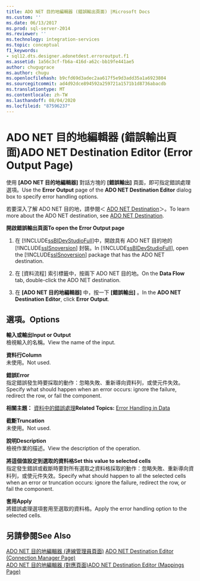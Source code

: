 ```yaml
---
title: ADO NET 目的地編輯器 (錯誤輸出頁面) |Microsoft Docs
ms.custom: ''
ms.date: 06/13/2017
ms.prod: sql-server-2014
ms.reviewer: ''
ms.technology: integration-services
ms.topic: conceptual
f1_keywords:
- sql12.dts.designer.adonetdest.erroroutput.f1
ms.assetid: 1a56c3cf-fb6a-416d-a62c-bb19fe441ae5
author: chugugrace
ms.author: chugu
ms.openlocfilehash: b9cfd69d3adec2aa617f5e9d3add35a1a6923804
ms.sourcegitcommit: ad4d92dce894592a259721a1571b1d8736abacdb
ms.translationtype: MT
ms.contentlocale: zh-TW
ms.lasthandoff: 08/04/2020
ms.locfileid: "87596237"
---
```

# <a name="ado-net-destination-editor-error-output-page"></a><span data-ttu-id="5ed35-102">ADO NET 目的地編輯器 (錯誤輸出頁面)</span><span class="sxs-lookup"><span data-stu-id="5ed35-102">ADO NET Destination Editor (Error Output Page)</span></span>
  <span data-ttu-id="5ed35-103">使用 **[ADO NET 目的地編輯器]** 對話方塊的 **[錯誤輸出]** 頁面，即可指定錯誤處理選項。</span><span class="sxs-lookup"><span data-stu-id="5ed35-103">Use the **Error Output** page of the **ADO NET Destination Editor** dialog box to specify error handling options.</span></span>  
  
 <span data-ttu-id="5ed35-104">若要深入了解 ADO NET 目的地，請參閱＜ [ADO NET Destination](data-flow/ado-net-destination.md)＞。</span><span class="sxs-lookup"><span data-stu-id="5ed35-104">To learn more about the ADO NET destination, see [ADO NET Destination](data-flow/ado-net-destination.md).</span></span>  
  
 <span data-ttu-id="5ed35-105">**開啟錯誤輸出頁面**</span><span class="sxs-lookup"><span data-stu-id="5ed35-105">**To open the Error Output page**</span></span>  
  
1.  <span data-ttu-id="5ed35-106">在 [!INCLUDE[ssBIDevStudioFull](../includes/ssbidevstudiofull-md.md)]中，開啟具有 ADO NET 目的地的 [!INCLUDE[ssISnoversion](../includes/ssisnoversion-md.md)] 封裝。</span><span class="sxs-lookup"><span data-stu-id="5ed35-106">In [!INCLUDE[ssBIDevStudioFull](../includes/ssbidevstudiofull-md.md)], open the [!INCLUDE[ssISnoversion](../includes/ssisnoversion-md.md)] package that has the ADO NET destination.</span></span>  
  
2.  <span data-ttu-id="5ed35-107">在 [資料流程]  索引標籤中，按兩下 ADO NET 目的地。</span><span class="sxs-lookup"><span data-stu-id="5ed35-107">On the **Data Flow** tab, double-click the ADO NET destination.</span></span>  
  
3.  <span data-ttu-id="5ed35-108">在 **[ADO NET 目的地編輯器]** 中，按一下 **[錯誤輸出]** 。</span><span class="sxs-lookup"><span data-stu-id="5ed35-108">In the **ADO NET Destination Editor**, click **Error Output**.</span></span>  
  
## <a name="options"></a><span data-ttu-id="5ed35-109">選項。</span><span class="sxs-lookup"><span data-stu-id="5ed35-109">Options</span></span>  
 <span data-ttu-id="5ed35-110">**輸入或輸出**</span><span class="sxs-lookup"><span data-stu-id="5ed35-110">**Input or Output**</span></span>  
 <span data-ttu-id="5ed35-111">檢視輸入的名稱。</span><span class="sxs-lookup"><span data-stu-id="5ed35-111">View the name of the input.</span></span>  
  
 <span data-ttu-id="5ed35-112">**資料行**</span><span class="sxs-lookup"><span data-stu-id="5ed35-112">**Column**</span></span>  
 <span data-ttu-id="5ed35-113">未使用。</span><span class="sxs-lookup"><span data-stu-id="5ed35-113">Not used.</span></span>  
  
 <span data-ttu-id="5ed35-114">**錯誤**</span><span class="sxs-lookup"><span data-stu-id="5ed35-114">**Error**</span></span>  
 <span data-ttu-id="5ed35-115">指定錯誤發生時要採取的動作：忽略失敗、重新導向資料列，或使元件失效。</span><span class="sxs-lookup"><span data-stu-id="5ed35-115">Specify what should happen when an error occurs: ignore the failure, redirect the row, or fail the component.</span></span>  
  
 <span data-ttu-id="5ed35-116">**相關主題：** [資料中的錯誤處理](data-flow/error-handling-in-data.md)</span><span class="sxs-lookup"><span data-stu-id="5ed35-116">**Related Topics:** [Error Handling in Data](data-flow/error-handling-in-data.md)</span></span>  
  
 <span data-ttu-id="5ed35-117">**截斷**</span><span class="sxs-lookup"><span data-stu-id="5ed35-117">**Truncation**</span></span>  
 <span data-ttu-id="5ed35-118">未使用。</span><span class="sxs-lookup"><span data-stu-id="5ed35-118">Not used.</span></span>  
  
 <span data-ttu-id="5ed35-119">**說明**</span><span class="sxs-lookup"><span data-stu-id="5ed35-119">**Description**</span></span>  
 <span data-ttu-id="5ed35-120">檢視作業的描述。</span><span class="sxs-lookup"><span data-stu-id="5ed35-120">View the description of the operation.</span></span>  
  
 <span data-ttu-id="5ed35-121">**將這個值設定到選取的資料格**</span><span class="sxs-lookup"><span data-stu-id="5ed35-121">**Set this value to selected cells**</span></span>  
 <span data-ttu-id="5ed35-122">指定發生錯誤或截斷時要對所有選取之資料格採取的動作：忽略失敗、重新導向資料列，或使元件失效。</span><span class="sxs-lookup"><span data-stu-id="5ed35-122">Specify what should happen to all the selected cells when an error or truncation occurs: ignore the failure, redirect the row, or fail the component.</span></span>  
  
 <span data-ttu-id="5ed35-123">**套用**</span><span class="sxs-lookup"><span data-stu-id="5ed35-123">**Apply**</span></span>  
 <span data-ttu-id="5ed35-124">將錯誤處理選項套用至選取的資料格。</span><span class="sxs-lookup"><span data-stu-id="5ed35-124">Apply the error handling option to the selected cells.</span></span>  
  
## <a name="see-also"></a><span data-ttu-id="5ed35-125">另請參閱</span><span class="sxs-lookup"><span data-stu-id="5ed35-125">See Also</span></span>  
 <span data-ttu-id="5ed35-126">[ADO NET 目的地編輯器 &#40;連線管理員頁面&#41;](../../2014/integration-services/ado-net-destination-editor-connection-manager-page.md) </span><span class="sxs-lookup"><span data-stu-id="5ed35-126">[ADO NET Destination Editor &#40;Connection Manager Page&#41;](../../2014/integration-services/ado-net-destination-editor-connection-manager-page.md) </span></span>  
 [<span data-ttu-id="5ed35-127">ADO NET 目的地編輯器 &#40;對應頁面&#41;</span><span class="sxs-lookup"><span data-stu-id="5ed35-127">ADO NET Destination Editor &#40;Mappings Page&#41;</span></span>](../../2014/integration-services/ado-net-destination-editor-mappings-page.md)  
  
  
